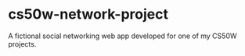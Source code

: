 # cs50w-network-project
A fictional social networking web app developed for one of my CS50W projects.
